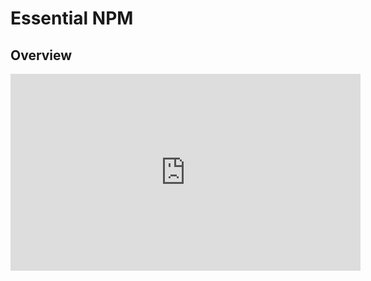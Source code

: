 <Head>
  <title>Learn React | The Context API > Overview</title>
</Head>

# Essential NPM

## Overview

<iframe width="560" height="315" src="https://www.youtube.com/embed/rjpAR8Ibhss" frameborder="0" allow="autoplay; encrypted-media" allowfullscreen></iframe>
